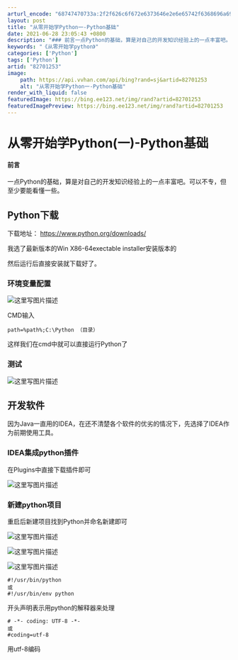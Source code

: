 ```yaml
---
arturl_encode: "68747470733a:2f2f626c6f672e6373646e2e6e65742f6368696a69616e6469:2f61727469636c652f64657461696c732f3832373031323533"
layout: post
title: "从零开始学Python一-Python基础"
date: 2021-06-28 23:05:43 +0800
description: "### 前言一点Python的基础，算是对自己的开发知识经验上的一点丰富吧。可以不专，但至少要能看懂"
keywords: "《从零开始学python》"
categories: ['Python']
tags: ['Python']
artid: "82701253"
image:
    path: https://api.vvhan.com/api/bing?rand=sj&artid=82701253
    alt: "从零开始学Python一-Python基础"
render_with_liquid: false
featuredImage: https://bing.ee123.net/img/rand?artid=82701253
featuredImagePreview: https://bing.ee123.net/img/rand?artid=82701253
---
```


# 从零开始学Python(一)-Python基础

#### 前言

一点Python的基础，算是对自己的开发知识经验上的一点丰富吧。可以不专，但至少要能看懂一些。

## Python下载

下载地址：
<https://www.python.org/downloads/>
  
我选了最新版本的Win X86-64exectable installer安装版本的
  
然后运行后直接安装就下载好了。

### 环境变量配置

![这里写图片描述](https://i-blog.csdnimg.cn/blog_migrate/daea2fc3f7f204ebecae50789ce9b704.png)
  
CMD输入

```
path=%path%;C:\Python （目录）

```

这样我们在cmd中就可以直接运行Python了

### 测试

![这里写图片描述](https://i-blog.csdnimg.cn/blog_migrate/e6cbdfa338fbdf27217083db9950f014.png)

## 开发软件

因为Java一直用的IDEA，在还不清楚各个软件的优劣的情况下，先选择了IDEA作为前期使用工具。

### IDEA集成python插件

在Plugins中直接下载插件即可
  
![这里写图片描述](https://i-blog.csdnimg.cn/blog_migrate/9225b398b096c4e61460aa0ad8a86549.png)

### 新建python项目

重启后新建项目找到Python并命名新建即可
  
![这里写图片描述](https://i-blog.csdnimg.cn/blog_migrate/9b33e61da20e71710c687b783b0cece6.png)

![这里写图片描述](https://i-blog.csdnimg.cn/blog_migrate/3dc40e03e0a256c658cf8aec5ce97d86.png)

![这里写图片描述](https://i-blog.csdnimg.cn/blog_migrate/888f0539bc876ede4ab3c71aba2c290e.png)

```
#!/usr/bin/python
或
#!/usr/bin/env python

```

开头声明表示用python的解释器来处理

```
# -*- coding: UTF-8 -*- 
或
#coding=utf-8

```

用utf-8编码